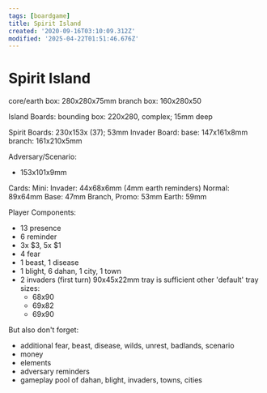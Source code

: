 ```yaml
---
tags: [boardgame]
title: Spirit Island
created: '2020-09-16T03:10:09.312Z'
modified: '2025-04-22T01:51:46.676Z'
---
```


# Spirit Island

core/earth box: 280x280x75mm
branch box: 160x280x50

Island Boards:
  bounding box: 220x280, complex; 15mm deep

Spirit Boards: 230x153x (37); 53mm
Invader Board:
  base: 147x161x8mm
  branch: 161x210x5mm

Adversary/Scenario:
  - 153x101x9mm

Cards:
  Mini:
    Invader: 44x68x6mm (4mm earth reminders)
  Normal: 89x64mm
    Base: 47mm
    Branch, Promo: 53mm
    Earth: 59mm

Player Components:
  - 13 presence
  - 6 reminder
  - 3x $3, 5x $1
  - 4 fear
  - 1 beast, 1 disease
  - 1 blight, 6 dahan, 1 city, 1 town
  - 2 invaders (first turn)
  90x45x22mm tray is sufficient
  other 'default' tray sizes:
    - 68x90
    - 69x82
    - 69x90

But also don't forget:
- additional fear, beast, disease, wilds, unrest, badlands, scenario
- money
- elements
- adversary reminders
- gameplay pool of dahan, blight, invaders, towns, cities

